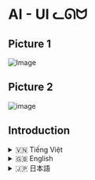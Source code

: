 # AI - UI ᓚᘏᗢ

## Picture 1
![Image](https://github.com/user-attachments/assets/544a539e-6e2e-435d-b275-472594d6f562)

## Picture 2
![image](https://github.com/user-attachments/assets/78ace461-9332-458a-a100-52cbcc111510)

## Introduction
<!-- Vietnamese -->
<details>
  <summary>🇻🇳 Tiếng Việt</summary>

## Giới thiệu

**Chat Bot GUI** là một ứng dụng giao diện người dùng (UI) cho phép tương tác với mô hình ngôn ngữ Gemini của Google (Gemini 2.0 Flash) thông qua một giao diện trò chuyện thân thiện.  Ứng dụng hỗ trợ tải lên và xử lý nhiều loại file (text, ảnh), tùy chỉnh cài đặt an toàn, quản lý lịch sử trò chuyện, và thay đổi hướng dẫn hệ thống (system instruction).

## Tính năng

*   **Giao diện trò chuyện:** Giao diện trực quan, dễ sử dụng, hỗ trợ hiển thị tin nhắn của người dùng và phản hồi từ bot.
*   **Tải lên file:** Hỗ trợ tải lên nhiều file (text, ảnh) để cung cấp ngữ cảnh cho bot.
*   **Xử lý file:**
    *   **File text:** Đọc nội dung file text và gửi cho Gemini cùng với câu hỏi của người dùng.
    *   **File ảnh:** Gửi ảnh cho Gemini để mô tả hoặc phân tích.
*   **Tùy chỉnh cài đặt an toàn:** Điều chỉnh các ngưỡng chặn cho các loại nội dung nhạy cảm (ngôn từ thù hận, nội dung nguy hiểm, quấy rối, nội dung khiêu dâm).
*   **Quản lý lịch sử trò chuyện:**
    *   Lưu lịch sử trò chuyện vào các file JSON riêng biệt.
    *   Tải lại lịch sử trò chuyện.
    *   Xóa từng cuộc trò chuyện hoặc tất cả cuộc trò chuyện.
*   **Hướng dẫn hệ thống (System Instruction):** Thay đổi hướng dẫn hệ thống để tùy chỉnh hành vi của bot.
*   **Prompt mẫu:** Cung cấp các prompt mẫu để bắt đầu cuộc trò chuyện.
*   **Hiển thị code:** Hiển thị code với cú pháp được tô sáng (syntax highlighting) và hỗ trợ copy code.
*   **Phản hồi đa phương tiện:** Hỗ trợ hiển thị văn bản và code từ mô hình.
*   **Thanh bên có thể thu gọn:** Ẩn/hiện thanh bên chứa lịch sử cuộc trò chuyện.
*   **Chỉ báo trạng thái nhập:** Hiện thị icon khi Rin đang nhập.

## Cài đặt

1.  **Yêu cầu:**
    *   Python 3.6 trở lên.
    *   Các thư viện Python: `google-generativeai`, `flask`, `python-dotenv`, `werkzeug`, `mimetypes`, `Pillow`.

2.  **Cài đặt (Sử dụng `run.bat` - Khuyến nghị):**

    *   Tải repository này về máy (Clone hoặc tải ZIP).
    *   Mở thư mục vừa tải về.
    *   Chạy file `run.bat`. File này sẽ tự động tạo môi trường ảo (virtual environment) `moitruongao`, cài đặt các thư viện cần thiết, và chạy ứng dụng.

3.  **Cài đặt (Thủ công):**
    Mở terminal (command prompt hoặc PowerShell trên Windows):

    ```bash
    # Clone repository (nếu chưa tải về)
    git clone https://github.com/Rin1809/Chat_AI_Interface/
    cd <ten_thu_muc>

    # Tạo môi trường ảo (tùy chọn nhưng rất khuyến khích)
    python -m venv moitruongao

    # Kích hoạt môi trường ảo
    # Trên Windows:
    moitruongao\Scripts\activate
    # Trên Linux/macOS:
    source moitruongao/bin/activate

    # Cài đặt thư viện
    pip install -r requirements.txt
    ```


4.  **Chạy ứng dụng:**

    ```bash
     # Đảm bảo môi trường ảo đã được kích hoạt (nếu bạn dùng)
     python Chat_Interface\app.py
    ```
5. **Cấu hình**
    * Tạo một file `.env` trong thư mục `Chat_Interface`.
    * Thêm các biến môi trường cần thiết vào file `.env` (xem file `.env` mẫu trong dự án).  Quan trọng nhất là `GEMINI_API_KEY`. Lấy key tại: [makersuite.google.com/app/apikey](https://makersuite.google.com/app/apikey).

## Hướng dẫn sử dụng

1.  **Nhập tin nhắn:** Nhập câu hỏi hoặc yêu cầu của bạn vào ô nhập tin nhắn và nhấn nút "Send" (biểu tượng hình tròn) hoặc nhấn `Enter`.
2.  **Tải file:**
    *   Nhấn nút "Upload" (biểu tượng dấu cộng).
    *   Chọn một hoặc nhiều file.
    *   Nhấn "Open".
    *   Tên file sẽ hiển thị trong tin nhắn phản hồi của bot.
3.  **Tạo prompt mới:** Nhấn nút "New Prompt" để bắt đầu cuộc trò chuyện mới (xóa lịch sử trò chuyện hiện tại trên giao diện).
4.  **Cài đặt an toàn:**
    *   Nhấn nút "Safety Settings" để mở bảng cài đặt.
    *   Điều chỉnh các ngưỡng chặn cho từng loại nội dung.
    *   Nhấn "Save Settings".
5.  **Xóa tất cả cuộc trò chuyện:** Nhấn nút "Delete All Chats" trong sidebar.
6.  **Xem lịch sử trò chuyện:**
    *   Các cuộc trò chuyện trước đó được liệt kê trong sidebar.
    *   Nhấn vào một cuộc trò chuyện để tải lại lịch sử.
7. **Xóa cuộc trò chuyện:** Nhấn nút "Delete" (biểu tượng thùng rác) bên cạnh cuộc trò chuyện trong sidebar.
8. **Thay đổi System Instruction**
      * Nhấn vào icon tam giác để mở.
      * Thay đổi System Intruction trong khung.
      * Nhấn nút check (Lưu).
9. **Prompt Mẫu**: Chọn prompt có sẵn trong phần gợi ý.

</details>

<!-- English -->
<details>
  <summary>🇬🇧 English</summary>

## Introduction

The **Chat Bot GUI** is a user interface (UI) application that allows you to interact with Google's Gemini language model (Gemini 2.0 Flash) through a friendly chat interface. The application supports uploading and processing various file types (text, images), customizing safety settings, managing chat history, and changing the system instruction.

## Features

*   **Chat Interface:** Intuitive and easy-to-use interface, supporting display of user messages and bot responses.
*   **File Upload:** Supports uploading multiple files (text, images) to provide context to the bot.
*   **File Processing:**
    *   **Text Files:** Reads the content of text files and sends it to Gemini along with the user's question.
    *   **Image Files:** Sends images to Gemini for description or analysis.
*   **Customizable Safety Settings:** Adjust blocking thresholds for various types of sensitive content (hate speech, dangerous content, harassment, sexually explicit content).
*   **Chat History Management:**
    *   Saves chat history to separate JSON files.
    *   Loads chat history.
    *   Deletes individual chats or all chats.
*   **System Instruction:** Change the system instruction to customize the bot's behavior.
* **Example Prompts:**: Provide example prompts to get the chat started.
*   **Code Display:** Displays code with syntax highlighting and supports code copying.
*   **Multimedia Response:** Supports displaying text, and code from the model.
*  **Collapsible Sidebar**: Show/Hide chat history.
*   **Typing Indicator:** Displays icon while Rin is typing.

## Installation

1.  **Requirements:**
    *   Python 3.6 or higher.
    *   Python libraries: `google-generativeai`, `flask`, `python-dotenv`, `werkzeug`, `mimetypes`, `Pillow`.

2.  **Installation (Using `run.bat` - Recommended):**

    *   Download this repository (Clone or download ZIP).
    *   Open the downloaded folder.
    *   Run the `run.bat` file. This will automatically create a virtual environment (`moitruongao`), install the necessary libraries, and run the application.

3.  **Installation (Manual):**
    Open a terminal (command prompt or PowerShell on Windows):

    ```bash
    # Clone the repository (if not already downloaded)
    git clone https://github.com/Rin1809/Chat_AI_Interface/
    cd <repository_directory>

    # Create a virtual environment (optional but highly recommended)
    python -m venv moitruongao

    # Activate the virtual environment
    # On Windows:
    moitruongao\Scripts\activate
    # On Linux/macOS:
    source moitruongao/bin/activate

    # Install dependencies
    pip install -r requirements.txt
    ```

4.  **Run the Application:**

    ```bash
    # Make sure the virtual environment is activated (if you are using one)
    python Chat_Interface/app.py
    ```
5. **Configuration:**
    *   Create a `.env` file in the `Chat_Interface` directory.
    *   Add the necessary environment variables to the `.env` file (see the example `.env` file in the project). The most important one is `GEMINI_API_KEY`. Get a key at: [makersuite.google.com/app/apikey](https://makersuite.google.com/app/apikey).

## Usage Instructions

1.  **Enter a message:** Type your question or request into the message input box and click the "Send" button (the circular icon) or press `Enter`.
2.  **Upload files:**
    *   Click the "Upload" button (the plus icon).
    *   Select one or more files.
    *   Click "Open".
    *   The filenames will be displayed in the bot's response message.
3.  **Create a new prompt:** Click the "New Prompt" button to start a new conversation (clears the current chat history on the interface).
4.  **Safety settings:**
    *   Click the "Safety Settings" button to open the settings panel.
    *   Adjust the blocking thresholds for each content type.
    *   Click "Save Settings".
5.  **Delete all chats:** Click the "Delete All Chats" button in the sidebar.
6.  **View chat history:**
    *   Previous chats are listed in the sidebar.
    *   Click on a chat to load its history.
7.  **Delete a chat:** Click the "Delete" button (trash can icon) next to the chat in the sidebar.
8. **Change System Instruction:**
      * Click the triangle icon to open.
      * Change System Intruction.
      * Click check button (Save).
9. **Example Prompts**: Click on an available example prompt.

</details>

<!-- Japanese -->
<details>
  <summary>🇯🇵 日本語</summary>

## 概要

**Chat Bot GUI** は、Google の Gemini (Gemini 2.0 Flash) 言語モデルとフレンドリーなチャットインターフェースを通じて対話できるユーザーインターフェース (UI) アプリケーションです。このアプリケーションは、さまざまなファイルタイプ (テキスト、画像) のアップロードと処理、安全設定のカスタマイズ、チャット履歴の管理、システム指示の変更をサポートしています。

## 機能

*   **チャットインターフェース:** ユーザーメッセージとボットの応答の表示をサポートする、直感的で使いやすいインターフェース。
*   **ファイルアップロード:** ボットにコンテキストを提供するために、複数のファイル (テキスト、画像) のアップロードをサポートします。
*   **ファイル処理:**
    *   **テキストファイル:** テキストファイルの内容を読み取り、ユーザーの質問とともに Gemini に送信します。
    *   **画像ファイル:** 説明または分析のために画像を Gemini に送信します。
*   **カスタマイズ可能な安全設定:** さまざまな種類の機密コンテンツ (ヘイトスピーチ、危険なコンテンツ、嫌がらせ、露骨な性的コンテンツ) のブロックしきい値を調整します。
*   **チャット履歴管理:**
    *   チャット履歴を個別の JSON ファイルに保存します。
    *   チャット履歴を読み込みます。
    *   個々のチャットまたはすべてのチャットを削除します。
*   **システム指示:** システム指示を変更して、ボットの動作をカスタマイズします。
* **プロンプト例:** チャットを開始するためのプロンプト例を提供します。
*   **コード表示:** 構文を強調表示してコードを表示し、コードのコピーをサポートします。
*   **メッセージへのフィードバック:** 再試行。
*  **折りたたみ可能なサイドバー**: チャット履歴を表示・非表示。
*   **入力インジケーター:** りんが入力中にアイコンを表示。

## インストール

1.  **要件:**
    *   Python 3.6 以上。
    *   Python ライブラリ: `google-generativeai`, `flask`, `python-dotenv`, `werkzeug`, `mimetypes`, `Pillow`.

2.  **インストール (推奨される `run.bat` の使用):**

    *   このリポジトリをダウンロードします (クローンまたは ZIP ダウンロード)。
    *   ダウンロードしたフォルダを開きます。
    *   `run.bat` ファイルを実行します。これにより、仮想環境 (`moitruongao`) が自動的に作成され、必要なライブラリがインストールされ、アプリケーションが実行されます。

3.  **インストール (手動):**
    ターミナル (Windows ではコマンドプロンプトまたは PowerShell) を開きます。

    ```bash
    # リポジトリをクローンします (まだダウンロードしていない場合)
    git clone https://github.com/Rin1809/Chat_AI_Interface/
    cd <repository_directory>

    # 仮想環境を作成します (オプションですが、強く推奨します)
    python -m venv moitruongao

    # 仮想環境をアクティブ化します
    # Windows の場合:
    moitruongao\Scripts\activate
    # Linux/macOS の場合:
    source moitruongao/bin/activate

    # 依存関係をインストール
    pip install -r requirements.txt
    ```


4.  **アプリケーションの実行:**

    ```bash
    # 仮想環境がアクティブ化されていることを確認してください (使用している場合)
    python Chat_Interface/app.py
    ```
5. **設定:**
  * `Chat_Interface` ディレクトリに `.env` ファイルを作成します。
  * 必要な環境変数を `.env` ファイルに追加します (プロジェクト内の `.env` ファイルの例を参照してください)。最も重要なのは `GEMINI_API_KEY` です。[makersuite.google.com/app/apikey](https://makersuite.google.com/app/apikey) でキーを取得してください。

## 使用方法

1.  **メッセージの入力:** メッセージ入力ボックスに質問またはリクエストを入力し、「送信」ボタン (円形のアイコン) をクリックするか、`Enter` キーを押します。
2.  **ファイルのアップロード:**
    *   「アップロード」ボタン (プラスアイコン) をクリックします。
    *   1つまたは複数のファイルを選択します。
    *   「開く」をクリックします。
    *   ファイル名はボットの応答メッセージに表示されます。
3.  **新しいプロンプトの作成:** 「新しいプロンプト」ボタンをクリックして、新しい会話を開始します (インターフェイス上の現在のチャット履歴をクリアします)。
4.  **安全設定:**
    *   「安全設定」ボタンをクリックして、設定パネルを開きます。
    *   各コンテンツタイプのブロックしきい値を調整します。
    *   「設定を保存」をクリックします。
5.  **すべてのチャットを削除:** サイドバーの「すべてのチャットを削除」ボタンをクリックします。
6.  **チャット履歴の表示:**
    *   以前のチャットはサイドバーに一覧表示されます。
    *   チャットをクリックして履歴を読み込みます。
7.  **チャットの削除:** サイドバーのチャットの横にある「削除」ボタン (ゴミ箱アイコン) をクリックします。
8.  **システム指示の変更:**
    * 三角形のアイコンをクリックして開きます。
    * システム指示を変更します。
    * チェック ボタン (保存) をクリックします。
9. **プロンプト例**: 使用可能なプロンプト例をクリックします。

</details>
